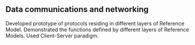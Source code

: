 ## Data communications and networking

Developed prototype of protocols residing in different layers of Reference Model.
Demonstrated the functions defined by different layers of Reference Models.
Used Client-Server paradigm.
